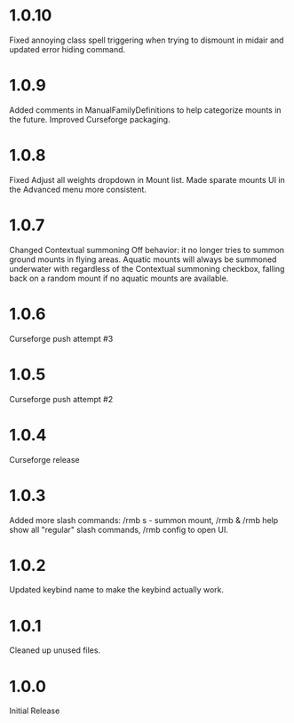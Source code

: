 # 1.0.10
Fixed annoying class spell triggering when trying to dismount in midair and updated error hiding command.

# 1.0.9
Added comments in ManualFamilyDefinitions to help categorize mounts in the future.
Improved Curseforge packaging.

# 1.0.8
Fixed Adjust all weights dropdown in Mount list.
Made sparate mounts UI in the Advanced menu more consistent.

# 1.0.7
Changed Contextual summoning Off behavior: it no longer tries to summon ground mounts in flying areas.
Aquatic mounts will always be summoned underwater with regardless of the Contextual summoning checkbox, falling back on a random mount if no aquatic mounts are available.

# 1.0.6
Curseforge push attempt #3

# 1.0.5
Curseforge push attempt #2

# 1.0.4
Curseforge release

# 1.0.3
Added more slash commands: /rmb s - summon mount, /rmb & /rmb help show all "regular" slash commands, /rmb config to open UI.

# 1.0.2
Updated keybind name to make the keybind actually work.

# 1.0.1
Cleaned up unused files.

# 1.0.0
Initial Release